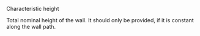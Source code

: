 Characteristic height

Total nominal height of the wall. It should only be provided, if it is constant along the wall path.
